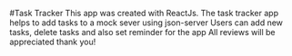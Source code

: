#Task Tracker
This app was created with ReactJs. The task tracker app helps to add tasks to a mock sever using json-server
Users can add new tasks, delete tasks and also set reminder for the app
All reviews will be appreciated thank you!
